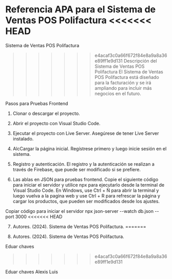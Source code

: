 Referencia APA para el Sistema de Ventas POS Polifactura
<<<<<<< HEAD
=======
Sistema de Ventas POS Polifactura
>>>>>>> e4acaf3c0a66f672f84e8a9a8a36e89ff1e9d131
Descripción del Sistema de Ventas POS Polifactura
El Sistema de Ventas POS Polifactura está diseñado para la facturación y se irá ampliando para incluir más negocios en el futuro.

Pasos para Pruebas Frontend
1. Clonar o descargar el proyecto.

2. Abrir el proyecto con Visual Studio Code.

3. Ejecutar el proyecto con Live Server. Asegúrese de tener Live Server instalado.

4. AlcCargar la página inicial. Regístrese primero y luego inicie sesión en el sistema.

5. Registro y autenticación. El registro y la autenticación se realizan a través de Firebase, que puede ser modificado si se prefiere.

6. Las ablas en JSON para pruebas frontend. Copie el siguiente código para iniciar el servidor y utilice npx para ejecutarlo desde la terminal de Visual Studio Code. En Windows, use Ctrl + Ñ para abrir la terminal y luego vuelva a la pagina web y use Ctrl + R para refrescar la página y cargar los productos, que pueden ser modificados desde los ajustes.


Copiar código para iniciar el servidor 
npx json-server --watch db.json --port 3000
<<<<<<< HEAD

7. Autores. (2024). Sistema de Ventas POS Polifactura.
=======

7. Autores. (2024). Sistema de Ventas POS Polifactura.

Eduar chaves
>>>>>>> e4acaf3c0a66f672f84e8a9a8a36e89ff1e9d131

Eduar chaves
Alexis 
Luis
